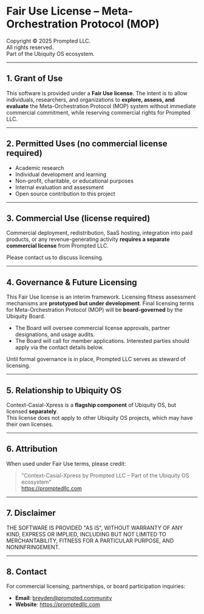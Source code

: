 # Fair Use License – Meta-Orchestration Protocol (MOP)

Copyright © 2025 Prompted LLC.  
All rights reserved.  
Part of the Ubiquity OS ecosystem.

---

## 1. Grant of Use

This software is provided under a **Fair Use license**. The intent is to allow
individuals, researchers, and organizations to **explore, assess, and evaluate**
the Meta-Orchestration Protocol (MOP) system without immediate commercial commitment, while
reserving commercial rights for Prompted LLC.

---

## 2. Permitted Uses (no commercial license required)

- Academic research
- Individual development and learning
- Non-profit, charitable, or educational purposes
- Internal evaluation and assessment
- Open source contribution to this project

---

## 3. Commercial Use (license required)

Commercial deployment, redistribution, SaaS hosting, integration into paid
products, or any revenue-generating activity **requires a separate commercial
license** from Prompted LLC.

Please contact us to discuss licensing.

---

## 4. Governance & Future Licensing

This Fair Use license is an interim framework. Licensing fitness assessment
mechanisms are **prototyped but under development**. Final licensing terms for
Meta-Orchestration Protocol (MOP) will be **board-governed** by the Ubiquity Board.

- The Board will oversee commercial license approvals, partner designations,
  and usage audits.  
- The Board will call for member applications. Interested parties should apply
  via the contact details below.

Until formal governance is in place, Prompted LLC serves as steward of licensing.

---

## 5. Relationship to Ubiquity OS

Context-Casial-Xpress is a **flagship component** of Ubiquity OS, but licensed
**separately**.  
This license does not apply to other Ubiquity OS projects, which may have their
own licenses.

---

## 6. Attribution

When used under Fair Use terms, please credit:

> "Context-Casial-Xpress by Prompted LLC – Part of the Ubiquity OS ecosystem"  
> https://promptedllc.com

---

## 7. Disclaimer

THE SOFTWARE IS PROVIDED "AS IS", WITHOUT WARRANTY OF ANY KIND, EXPRESS OR
IMPLIED, INCLUDING BUT NOT LIMITED TO MERCHANTABILITY, FITNESS FOR A PARTICULAR
PURPOSE, AND NONINFRINGEMENT.

---

## 8. Contact

For commercial licensing, partnerships, or board participation inquiries:

- **Email**: breyden@prompted.community  
- **Website**: https://promptedllc.com
